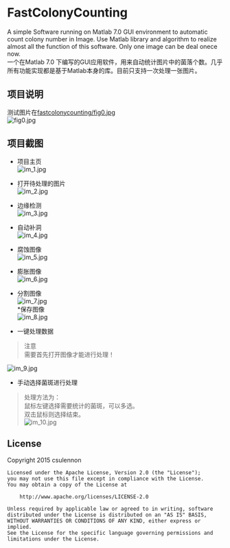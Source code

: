 FastColonyCounting 
==================

A simple Software running on Matlab 7.0 GUI environment to automatic count  colony number in Image. Use Matlab library and algorithm to realize almost all the function of this software. Only one image can be deal onece now.<br />
一个在Matlab 7.0 下编写的GUI应用软件，用来自动统计图片中的菌落个数。几乎所有功能实现都是基于Matlab本身的库。目前只支持一次处理一张图片。

项目说明
------------------
测试图片在[fastcolonycounting/fig0.jpg](fastcolonycounting/fig0.jpg)<br /> 
![fig0.jpg](fastcolonycounting/fig0.jpg)<br /> 

项目截图
------------------
* 项目主页<br />
![im_1.jpg](screen/im_01_main.png)<br />
* 打开待处理的图片<br />
![im_2.jpg](screen/im_02_open.png)<br /> 

* 边缘检测<br />
![im_3.jpg](screen/im_03_edge.png)<br /> 
* 自动补洞<br />
![im_4.jpg](screen/im_04_fillhole.png)<br /> 
* 腐蚀图像<br />
![im_5.jpg](screen/im_05_corrosion.png)<br /> 
* 膨胀图像<br />
![im_6.jpg](screen/im_06_expand.png)<br /> 
* 分割图像<br />
![im_7.jpg](screen/im_07_split.png)<br /> 
*保存图像<br />
![im_8.jpg](screen/im_08_save.png)<br /> 
* 一键处理数据<br />

> 注意<br /> 
> 需要首先打开图像才能进行处理！<br />

![im_9.jpg](screen/im_09_onekey.png)<br /> 
* 手动选择菌斑进行处理<br /> 

> 处理方法为：<br /> 
> 鼠标左键选择需要统计的菌斑，可以多选。<br /> 
> 双击鼠标则选择结束。<br /> 
![im_10.jpg](screen/im_10_sigle_area.png)<br /> 


License
-------
 Copyright 2015 csulennon

    Licensed under the Apache License, Version 2.0 (the "License");
    you may not use this file except in compliance with the License.
    You may obtain a copy of the License at

        http://www.apache.org/licenses/LICENSE-2.0

    Unless required by applicable law or agreed to in writing, software
    distributed under the License is distributed on an "AS IS" BASIS,
    WITHOUT WARRANTIES OR CONDITIONS OF ANY KIND, either express or implied.
    See the License for the specific language governing permissions and
    limitations under the License.
